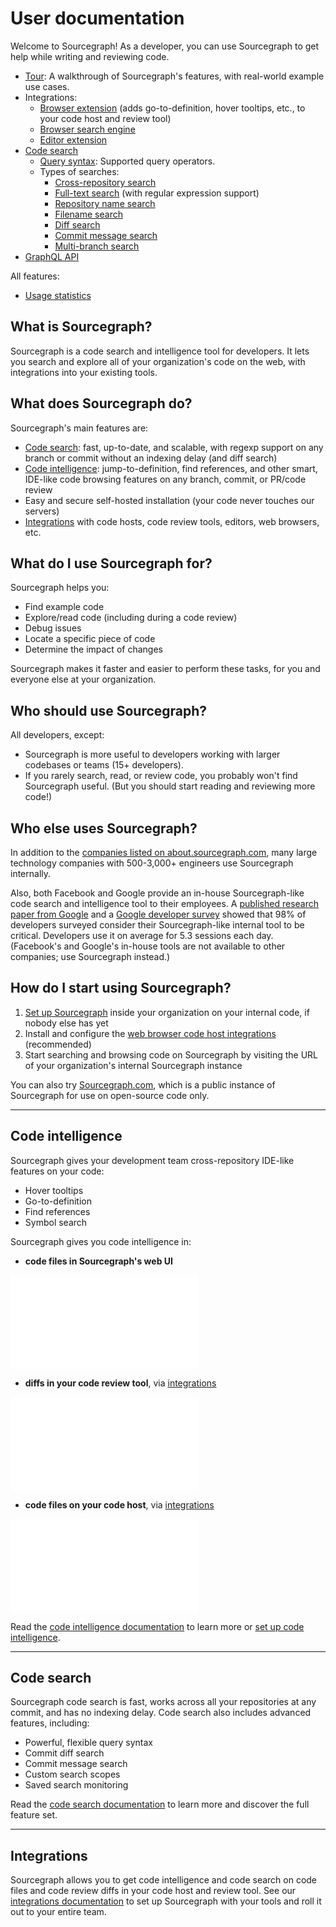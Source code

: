 # User documentation

Welcome to Sourcegraph! As a developer, you can use Sourcegraph to get help while writing and reviewing code.

- [Tour](tour.md): A walkthrough of Sourcegraph's features, with real-world example use cases.
- Integrations:
   - [Browser extension](../integration/browser_extension.md) (adds go-to-definition, hover tooltips, etc., to your code host and review tool)
   - [Browser search engine](../integration/browser_search_engine.md)
   - [Editor extension](../integration/editor.md)
- [Code search](#TODO)
  - [Query syntax](#TODO): Supported query operators.
  - Types of searches:
     - [Cross-repository search](#TODO)
     - [Full-text search](#TOD) (with regular expression support)
     - [Repository name search](#TODO)
     - [Filename search](#TODO)
     - [Diff search](#TODO)
     - [Commit message search](#TODO)
     - [Multi-branch search](#TODO)
- [GraphQL API](../api/graphql/index.md)

All features:

- [Usage statistics](usage_statistics.md)

## What is Sourcegraph?

Sourcegraph is a code search and intelligence tool for developers. It lets you search and explore all of your organization's code on the web, with integrations into your existing tools.

## What does Sourcegraph do?

Sourcegraph's main features are:

- [Code search](#code-search): fast, up-to-date, and scalable, with regexp support on any branch or commit without an indexing delay (and diff search)
- [Code intelligence](#code-intelligence): jump-to-definition, find references, and other smart, IDE-like code browsing features on any branch, commit, or PR/code review
- Easy and secure self-hosted installation (your code never touches our servers)
- [Integrations](#integrations) with code hosts, code review tools, editors, web browsers, etc.

## What do I use Sourcegraph for?

Sourcegraph helps you:

- Find example code
- Explore/read code (including during a code review)
- Debug issues
- Locate a specific piece of code
- Determine the impact of changes

Sourcegraph makes it faster and easier to perform these tasks, for you and everyone else at your organization.

## Who should use Sourcegraph?

All developers, except:

- Sourcegraph is more useful to developers working with larger codebases or teams (15+ developers).
- If you rarely search, read, or review code, you probably won't find Sourcegraph useful. (But you should start reading and reviewing more code!)

## Who else uses Sourcegraph?

In addition to the [companies listed on about.sourcegraph.com](https://about.sourcegraph.com), many large technology companies with 500-3,000+ engineers use Sourcegraph internally.

Also, both Facebook and Google provide an in-house Sourcegraph-like code search and intelligence tool to their employees. A [published research paper from Google](https://static.googleusercontent.com/media/research.google.com/en//pubs/archive/43835.pdf) and a [Google developer survey](https://docs.google.com/document/d/1LQxLk4E3lrb3fIsVKlANu_pUjnILteoWMMNiJQmqNVU/edit#heading=h.xxziwxixfqq3) showed that 98% of developers surveyed consider their Sourcegraph-like internal tool to be critical. Developers use it on average for 5.3 sessions each day. (Facebook's and Google's in-house tools are not available to other companies; use Sourcegraph instead.)

## How do I start using Sourcegraph?

1.  [Set up Sourcegraph](/admin/install.md) inside your organization on your internal code, if nobody else has yet
1.  Install and configure the [web browser code host integrations](/integration.md) (recommended)
1.  Start searching and browsing code on Sourcegraph by visiting the URL of your organization's internal Sourcegraph instance

You can also try [Sourcegraph.com](https://sourcegraph.com/search), which is a public instance of Sourcegraph for use on open-source code only.

---

## Code intelligence

Sourcegraph gives your development team cross-repository IDE-like features on your code:

- Hover tooltips
- Go-to-definition
- Find references
- Symbol search

Sourcegraph gives you code intelligence in:

- **code files in Sourcegraph's web UI**

![Hover tooltip](../extensions/language_servers/img/hover-tooltip.png.md)

- **diffs in your code review tool**, via [integrations](/integration.md)

![GitHub pull request integration](../integration/img/GitHubDiff.png.md)

- **code files on your code host**, via [integrations](/integration.md)

![GitHub file integration](img/GitHubFile.png.md)

Read the [code intelligence documentation](/extensions/language_servers.md) to learn more or [set up code intelligence](/extensions/language_servers/install/index.md).

---

## Code search

Sourcegraph code search is fast, works across all your repositories at any commit, and has no indexing delay. Code search also includes advanced features, including:

- Powerful, flexible query syntax
- Commit diff search
- Commit message search
- Custom search scopes
- Saved search monitoring

Read the [code search documentation](/user/search/index.md) to learn more and discover the full feature set.

---

## Integrations

Sourcegraph allows you to get code intelligence and code search on code files and code review diffs in your code host and review tool. See our [integrations documentation](/integration.md) to set up Sourcegraph with your tools and roll it out to your entire team.
